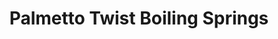 ---
title: "Palmetto Twist Boiling Springs"
url: /boiling-springs/palmetto-twist-boiling-springs/
shop: shop
---